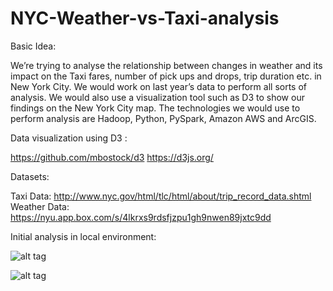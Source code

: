 # NYC-Weather-vs-Taxi-analysis
Basic Idea:

We’re trying to analyse the relationship between changes in weather and its impact on the Taxi fares,
number of pick ups and drops, trip duration etc. in New York City. 
We would work on last year’s data to perform all sorts of analysis.
We would also use a visualization tool such as D3 to show our findings on the New York City map.
The technologies we would use to perform analysis are Hadoop, Python, PySpark, Amazon AWS and ArcGIS.

Data visualization using D3 :

https://github.com/mbostock/d3
https://d3js.org/

Datasets:

Taxi Data: http://www.nyc.gov/html/tlc/html/about/trip_record_data.shtml
Weather Data: https://nyu.app.box.com/s/4lkrxs9rdsfjzpu1gh9nwen89jxtc9dd


Initial analysis in local environment:

![alt tag](http://i.imgur.com/cpPvCio.jpg)

![alt tag](http://i.imgur.com/zZoJelI.jpg)

